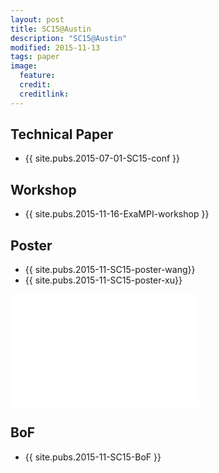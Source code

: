 ```yaml
---
layout: post
title: SC15@Austin
description: "SC15@Austin"
modified: 2015-11-13
tags: paper
image:
  feature: 
  credit: 
  creditlink: 
---
```


## Technical Paper
- {{ site.pubs.2015-07-01-SC15-conf }}

## Workshop
- {{ site.pubs.2015-11-16-ExaMPI-workshop }}

## Poster
- {{ site.pubs.2015-11-SC15-poster-wang}}
- {{ site.pubs.2015-11-SC15-poster-xu}}

<iframe width="300" height="180" src="//www.youtube.com/embed/XRTYIU6cnYg" frameborder="0"> </iframe>

## BoF
- {{ site.pubs.2015-11-SC15-BoF }}
